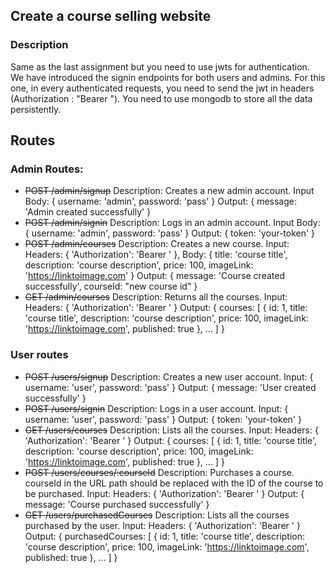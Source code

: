 ## Create a course selling website

### Description

Same as the last assignment but you need to use jwts for authentication.
We have introduced the signin endpoints for both users and admins.
For this one, in every authenticated requests, you need to send the jwt in headers (Authorization : "Bearer <actual token>").
You need to use mongodb to store all the data persistently.

## Routes

### Admin Routes:

- ~~POST /admin/signup~~
  Description: Creates a new admin account.
  Input Body: { username: 'admin', password: 'pass' }
  Output: { message: 'Admin created successfully' }
- ~~POST /admin/signin~~
  Description: Logs in an admin account.
  Input Body: { username: 'admin', password: 'pass' }
  Output: { token: 'your-token' }
- ~~POST /admin/courses~~
  Description: Creates a new course.
  Input: Headers: { 'Authorization': 'Bearer <your-token>' }, Body: { title: 'course title', description: 'course description', price: 100, imageLink: 'https://linktoimage.com' }
  Output: { message: 'Course created successfully', courseId: "new course id" }
- ~~GET /admin/courses~~
  Description: Returns all the courses.
  Input: Headers: { 'Authorization': 'Bearer <your-token>' }
  Output: { courses: [ { id: 1, title: 'course title', description: 'course description', price: 100, imageLink: 'https://linktoimage.com', published: true }, ... ] }

### User routes

- ~~POST /users/signup~~
  Description: Creates a new user account.
  Input: { username: 'user', password: 'pass' }
  Output: { message: 'User created successfully' }
- ~~POST /users/signin~~
  Description: Logs in a user account.
  Input: { username: 'user', password: 'pass' }
  Output: { token: 'your-token' }
- ~~GET /users/courses~~
  Description: Lists all the courses.
  Input: Headers: { 'Authorization': 'Bearer <your-token>' }
  Output: { courses: [ { id: 1, title: 'course title', description: 'course description', price: 100, imageLink: 'https://linktoimage.com', published: true }, ... ] }
- ~~POST /users/courses/:courseId~~
  Description: Purchases a course. courseId in the URL path should be replaced with the ID of the course to be purchased.
  Input: Headers: { 'Authorization': 'Bearer <your-token>' }
  Output: { message: 'Course purchased successfully' }
- ~~GET /users/purchasedCourses~~
  Description: Lists all the courses purchased by the user.
  Input: Headers: { 'Authorization': 'Bearer <your-token>' }
  Output: { purchasedCourses: [ { id: 1, title: 'course title', description: 'course description', price: 100, imageLink: 'https://linktoimage.com', published: true }, ... ] }
